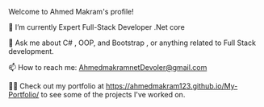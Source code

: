 


Welcome to Ahmed Makram's profile! 

🌱 I’m currently Expert Full-Stack Developer .Net core

💬 Ask me about C# , OOP, and Bootstrap , or anything related to Full Stack development.

📫 How to reach me: AhmedmakramnetDevoler@gmail.com

👨‍💻 Check out my portfolio at https://ahmedmakram123.github.io/My-Portfolio/ to see some of the projects I've worked on.

